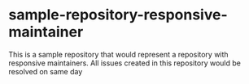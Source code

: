 # sample-repository-responsive-maintainer
This is a sample repository that would represent a repository with responsive maintainers. All issues created in this repository would be resolved on same day
